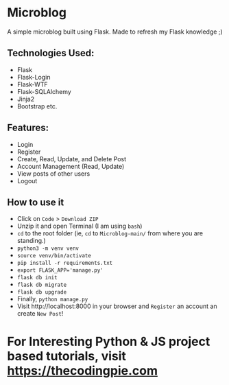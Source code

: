 # Microblog

A simple microblog built using Flask. Made to refresh my Flask knowledge ;)

## Technologies Used:

- Flask
- Flask-Login
- Flask-WTF
- Flask-SQLAlchemy
- Jinja2
- Bootstrap etc.

## Features:

- Login
- Register
- Create, Read, Update, and Delete Post
- Account Management (Read, Update)
- View posts of other users
- Logout

## How to use it

- Click on `Code` > `Download ZIP`
- Unzip it and open Terminal (I am using `bash`)
- `cd` to the root folder (ie, `cd` to `Microblog-main/` from where you are standing.)
- `python3 -m venv venv`
- `source venv/bin/activate`
- `pip install -r requirements.txt`
- `export FLASK_APP='manage.py'`
- `flask db init`
- `flask db migrate`
- `flask db upgrade`
- Finally, `python manage.py`
- Visit http://localhost:8000 in your browser and `Register` an account an create `New Post`!

# For Interesting Python & JS project based tutorials, visit https://thecodingpie.com
